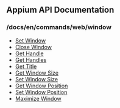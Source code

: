 ## Appium API Documentation

  ### /docs/en/commands/web/window

<div class="api-index">

<ul>
    <li><a href='/docs/en/commands/web/window/set-window.md'>Set Window</a></li>
    <li><a href='/docs/en/commands/web/window/close-window.md'>Close Window</a></li>
    <li><a href='/docs/en/commands/web/window/get-handle.md'>Get Handle</a></li>
    <li><a href='/docs/en/commands/web/window/get-handles.md'>Get Handles</a></li>
    <li><a href='/docs/en/commands/web/window/title.md'>Get Title</a></li>
    <li><a href='/docs/en/commands/web/window/get-window-size.md'>Get Window Size</a></li>
    <li><a href='/docs/en/commands/web/window/set-window-size.md'>Set Window Size</a></li>
    <li><a href='/docs/en/commands/web/window/get-window-position.md'>Get Window Position</a></li>
    <li><a href='/docs/en/commands/web/window/set-window-position.md'>Set Window Position</a></li>
    <li><a href='/docs/en/commands/web/window/maximize-window.md'>Maximize Window</a></li>
</ul>
</div>
